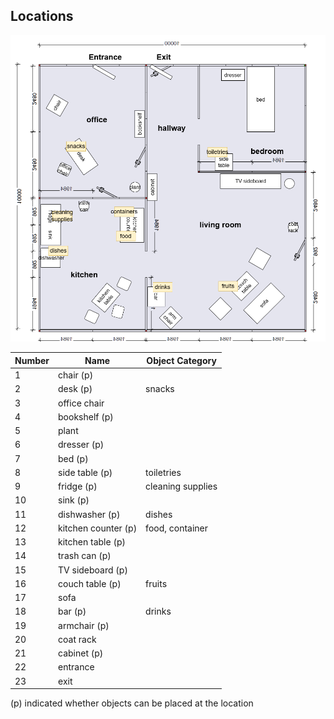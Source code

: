 ## Locations

![](RCGO2025-arena-places.png)

| Number | Name  | Object Category
| ------------ | ----------- | ----------- |
| 1 | chair (p) |
| 2 | desk (p) | snacks |
| 3 | office chair |
| 4 | bookshelf (p) |
| 5 | plant |
| 6 | dresser (p) |
| 7 | bed (p) |
| 8 | side table (p) | toiletries |
| 9 | fridge (p) | cleaning supplies |
| 10 | sink (p) |
| 11 | dishwasher (p) | dishes |
| 12 | kitchen counter (p) | food, container |
| 13 | kitchen table (p) |
| 14 | trash can (p) |
| 15 | TV sideboard (p) |
| 16 | couch table (p) | fruits |
| 17 | sofa |
| 18 | bar (p) | drinks |
| 19 | armchair (p) |
| 20 | coat rack |
| 21 | cabinet (p) |
| 22 | entrance |
| 23 | exit |

(p) indicated whether objects can be placed at the location
